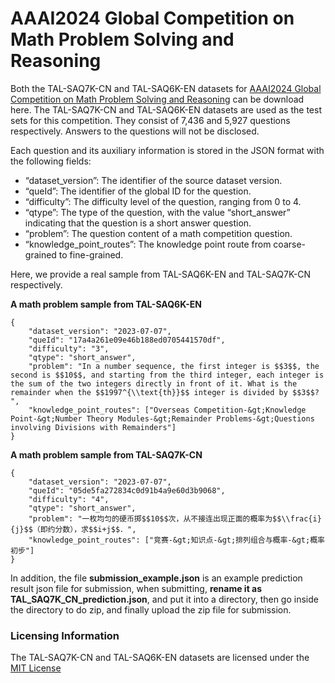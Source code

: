 # AAAI2024 Global Competition on Math Problem Solving and Reasoning


Both the TAL-SAQ7K-CN and TAL-SAQ6K-EN datasets for [AAAI2024 Global Competition on Math Problem Solving and Reasoning](https://ai4ed.cc/competitions/aaai2024competition) can be download here. The TAL-SAQ7K-CN and TAL-SAQ6K-EN datasets are used as the test sets for this competition. They consist of 7,436 and 5,927 questions respectively. Answers to the questions will not be disclosed.

Each question and its auxiliary information is stored in the JSON format with the following fields:

* “dataset_version”: The identifier of the source dataset version.
* “queId”: The identifier of the global ID for the question.
* “difficulty”: The difficulty level of the question, ranging from 0 to 4.
* “qtype”: The type of the question, with the value “short_answer” indicating that the question is a short answer question.
* “problem”: The question content of a math competition question.
* “knowledge_point_routes”: The knowledge point route from coarse-grained to fine-grained.

Here, we provide a real sample from TAL-SAQ6K-EN and TAL-SAQ7K-CN respectively.

**A math problem sample from TAL-SAQ6K-EN**
```
{
    "dataset_version": "2023-07-07",
    "queId": "17a4a261e09e46b188ed0705441570df",
    "difficulty": "3",
    "qtype": "short_answer",
    "problem": "In a number sequence, the first integer is $$3$$, the second is $$10$$, and starting from the third integer, each integer is the sum of the two integers directly in front of it. What is the remainder when the $$1997^{\\text{th}}$$ integer is divided by $$3$$? ",
    "knowledge_point_routes": ["Overseas Competition-&gt;Knowledge Point-&gt;Number Theory Modules-&gt;Remainder Problems-&gt;Questions involving Divisions with Remainders"]
}

```

**A math problem sample from TAL-SAQ7K-CN**
```
{
    "dataset_version": "2023-07-07",
    "queId": "05de5fa272834c0d91b4a9e60d3b9068",
    "difficulty": "4",
    "qtype": "short_answer",
    "problem": "一枚均匀的硬币掷$$10$$次，从不接连出现正面的概率为$$\\frac{i}{j}$$（即约分数），求$$i+j$$．",
    "knowledge_point_routes": ["竞赛-&gt;知识点-&gt;排列组合与概率-&gt;概率初步"]
}
```
In addition, the file **submission_example.json** is an example prediction result json file for submission, when submitting, **rename it as TAL_SAQ7K_CN_prediction.json**, and put it into a directory, then go inside the directory to do zip, and finally upload the zip file for submission.

### Licensing Information

The TAL-SAQ7K-CN and TAL-SAQ6K-EN datasets are licensed under the [MIT License](https://opensource.org/license/mit/)
